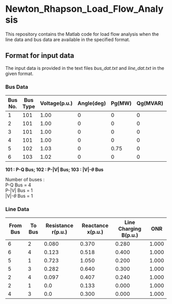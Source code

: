 # Newton_Rhapson_Load_Flow_Analysis
This repository contains the Matlab code for load flow analysis when the line data and bus data are available in the specified format.

## Format for input data
The input data is provided in the text files *bus_dat.txt* and *line_dat.txt* in the given format.

### Bus Data

| Bus No. | Bus Type | Voltage(p.u.) | Angle(deg) | Pg(MW) | Qg(MVAR) | Pload(MW) | Qload(MVAR) |
|---------|----------|---------------|------------|--------|----------|-----------|-------------|
| 1 | 101 | 1.00 | 0 | 0 | 0 | 0.55 | 0.13 |
| 2 | 101 | 1.00 | 0 | 0 | 0 | 0 | 0 |
| 3 | 101 | 1.00 | 0 | 0 | 0 | 0.30 | 0.18 |
| 4 | 101 | 1.00 | 0 | 0 | 0 | 0.50 | 0.05 |
| 5 | 102 | 1.03 | 0 | 0.75 | 0 | 0.30 | 0.10 |
| 6 | 103 | 1.02 | 0 | 0 | 0 | 0 | 0 |

**101 : P-Q Bus;    102 : P-|V| Bus;    103 : |V|-$\theta$ Bus**

Number of buses :  
P-Q Bus = 4  
P-|V| Bus = 1  
|V|-$\theta$ Bus = 1  

### Line Data

| From Bus | To Bus | Resistance r(p.u.) | Reactance x(p.u.) | Line Charging B(p.u.) | ONR |
|---------|----------|---------------|------------|--------|----------|
| 6 | 2  | 0.080 | 0.370 | 0.280 | 1.000 |
| 6 | 4 | 0.123 | 0.518 | 0.400 | 1.000 |
| 5 | 1 | 0.723 | 1.050 | 0.200 | 1.000 |
| 5 | 3 | 0.282 | 0.640 | 0.300 | 1.000 |
| 2 | 4 | 0.097 | 0.407 | 0.240 | 1.000 |
| 2 | 1 | 0.0 | 0.133 | 0.000 | 1.000 |
| 4 | 3 | 0.0 | 0.300 | 0.000 | 1.000 |


